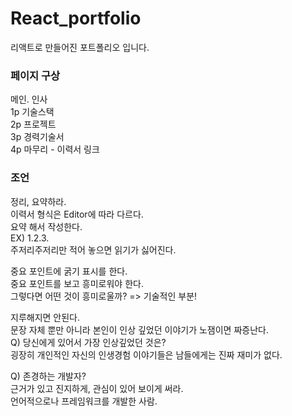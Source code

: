 # React_portfolio
리액트로 만들어진 포트폴리오 입니다.

### 페이지 구상
메인. 인사  
1p 기술스택  
2p 프로젝트  
3p 경력기술서  
4p 마무리 - 이력서 링크   

### 조언
정리, 요약하라.  
이력서 형식은 Editor에 따라 다르다.  
요약 해서 작성한다.  
EX) 1.2.3.  
주저리주저리만 적어 놓으면 읽기가 싫어진다.  

중요 포인트에 굵기 표시를 한다.  
중요 포인트를 보고 흥미로워야 한다.  
그렇다면 어떤 것이 흥미로울까? => 기술적인 부분!  

지루해지면 안된다.  
문장 자체 뿐만 아니라 본인이 인상 깊었던 이야기가 노잼이면 짜증난다.  
Q) 당신에게 있어서 가장 인상깊었던 것은?  
굉장히 개인적인 자신의 인생경험 이야기들은 남들에게는 진짜 재미가 없다.

Q) 존경하는 개발자?  
근거가 있고 진지하게, 관심이 있어 보이게 써라.  
언어적으로나 프레임워크를 개발한 사람.
